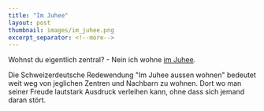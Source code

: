 ```yaml
---
title: "Im Juhee"
layout: post
thumbnail: images/im_juhee.png
excerpt_separator: <!--more-->
---
```


Wohnst du eigentlich zentral? - Nein ich wohne [im Juhee](https://s.geo.admin.ch/9de6db0115).

Die Schweizerdeutsche Redewendung "Im Juhee aussen wohnen" bedeutet weit weg von jeglichen Zentren und Nachbarn zu wohnen. Dort wo man seiner Freude lautstark Ausdruck verleihen kann, ohne dass sich jemand daran stört.
<!--more-->